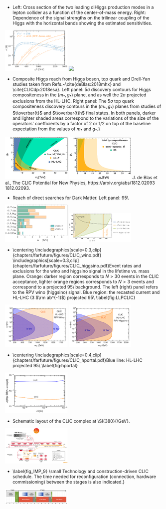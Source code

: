 - Left: Cross section of the two leading diHiggs production modes in a lepton collider as a function of the center-of-mass energy. Right: Dependence of the signal strengths on the trilinear coupling of the Higgs with the horizontal bands showing the estimated sensitivities.
<img src="figures/hh_xsec.pdf" width="200" /> 
<img src="figures/cross_kappa" width="200" /> 


- Composite Higgs reach from Higgs boson, top quark and Drell-Yan studies taken from Refs.~\cite{deBlas:2018mhx} and \cite{CLICdp:2018esa}. Left panel: $5\sigma$ discovery contours for Higgs compositeness in the $(m_{*},g_{*})$ plane, and as well the $2\sigma$ projected exclusions from the HL-LHC. Right panel: The $5\sigma$ top quark compositeness discovery contours in the $(m_{*},g_{*})$ planes from studies of $t\overbar{t}$ and $t\overbar{t}h$ final states. In both panels, darker and lighter shaded areas correspond to the variations of the size of the operators' coefficients by a factor of 2 or 1/2 on top of the baseline expectation from the values of $m_{*}$ and $g_{*}$.}
<img src="figures/Composite_Higgs.pdf" width="200" /> 
<img src="figures/topTC.pdf" width="200" /> 
J. de Blas et al., The CLIC Potential for New Physics, https://arxiv.org/abs/1812.02093  1812.02093.  


- Reach of direct searches for Dark Matter. Left panel: 95\
<img src="figures/DMinLoops.pdf" width="200" /> 
<img src="figures/higgsinoOLDlumi1stub.pdf" width="200" /> 


-  \centering \includegraphics[scale=0.3,clip]{chapters/farfuture/figures/CLIC_wino.pdf} \includegraphics[scale=0.3,clip]{chapters/farfuture/figures/CLIC_higgsino.pdf}Event rates and exclusions for the wino and higgsino signal in the lifetime vs. mass plane. Orange: darker region corresponds to $N > 30$ events in the CLIC acceptance, lighter orange regions corresponds to $N > 3$ events and correspond to a projected 95\ background. The left (right) panel refers to the RPV wino (higgsino) signal. Blue region: the recasted current and HL-LHC (3 $\rm ab^{-1}$) projected 95\ \label{fig:LLPCLIC}
<img src="figures/CLIC_wino.pdf" width="200" /> 
<img src="figures/CLIC_higgsino.pdf" width="200" /> 


-  \centering \includegraphics[scale=0.4,clip]{chapters/farfuture/figures/CLIC_hportal.pdf}Blue line: HL-LHC projected 95\ \label{fig:hportal}
<img src="figures/CLIC_hportal.pdf" width="200" /> 


- Schematic layout of the CLIC complex at \SI{380}{\GeV}.
<img src="figures/acc380.png" width="200" /> 


- \label{fig_IMP_9} \small Technology and construction-driven CLIC schedule. The time needed for reconfiguration (connection, hardware commissioning) between the stages is also indicated.}
<img src="figures/master_schedule.pdf" width="200" /> 


